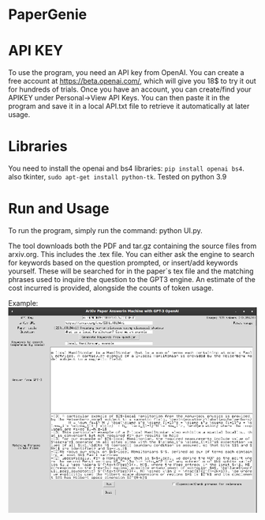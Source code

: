 # PaperGenie

# API KEY 
To use the program, you need an API key from OpenAI. You can create a free account at https://beta.openai.com/, which will give you 18$ to try it out for hundreds of trials. Once you have an account, you can create/find your APIKEY under Personal->View API Keys.
You can then paste it in the program and save it in a local API.txt file to retrieve it automatically at later usage.

# Libraries
You  need to install the openai and bs4 libraries: `pip install openai bs4`.
also tkinter, `sudo apt-get install python-tk`.
Tested on python 3.9

# Run and Usage

To run the program, simply run the command: python UI.py.

The tool downloads both the PDF and tar.gz containing the source files from arxiv.org. This includes the .tex file.
You can either ask the engine to search for keywords based on the question prompted, or insert/add keywords yourself. 
These will be searched for in the paper`s tex file and the matching phrases used to inquire the question to the GPT3 engine.
An estimate of the cost incurred is provided, alongside the counts of token usage.


Example:
![plot](./example3.png)

